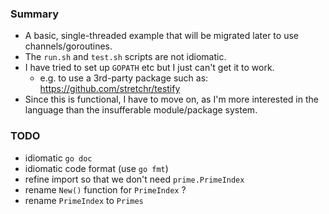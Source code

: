 
### Summary

* A basic, single-threaded example that will be migrated later to use channels/goroutines.
* The `run.sh` and `test.sh` scripts are not idiomatic.
* I have tried to set up `GOPATH` etc but I just can't get it to work.
    - e.g. to use a 3rd-party package such as: https://github.com/stretchr/testify
* Since this is functional, I have to move on, as I'm more interested in
  the language than the insufferable module/package system.

### TODO

* idiomatic `go doc`
* idiomatic code format (use `go fmt`)
* refine import so that we don't need `prime.PrimeIndex`
* rename `New()` function for `PrimeIndex` ?
* rename `PrimeIndex` to `Primes`
